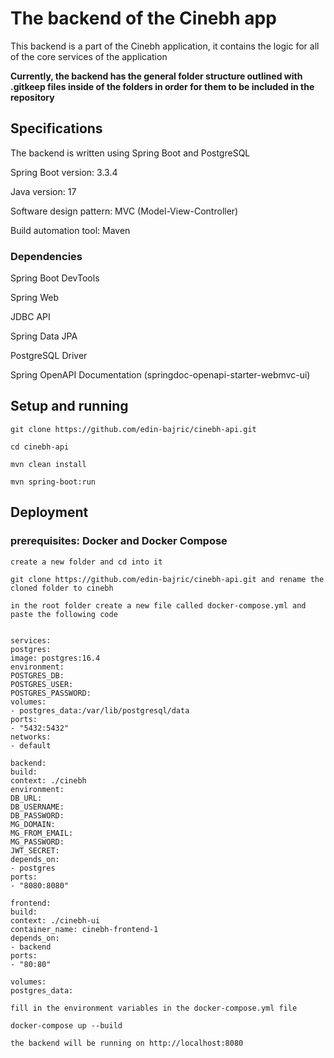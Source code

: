 # The backend of the Cinebh app
This backend is a part of the Cinebh application, it contains the logic for all of the core services of the application

**Currently, the backend has the general folder structure outlined with .gitkeep files inside of the folders in order for them to be included in the repository**

## Specifications
The backend is written using Spring Boot and PostgreSQL

Spring Boot version: 3.3.4

Java version: 17

Software design pattern: MVC (Model-View-Controller)

Build automation tool: Maven

### Dependencies
Spring Boot DevTools

Spring Web

JDBC API

Spring Data JPA

PostgreSQL Driver

Spring OpenAPI Documentation (springdoc-openapi-starter-webmvc-ui)

## Setup and running

`git clone https://github.com/edin-bajric/cinebh-api.git`

`cd cinebh-api`

`mvn clean install`

`mvn spring-boot:run`

## Deployment

### prerequisites: Docker and Docker Compose

`create a new folder and cd into it`

`git clone https://github.com/edin-bajric/cinebh-api.git and rename the cloned folder to cinebh`

`in the root folder create a new file called docker-compose.yml and paste the following code`

```

services:
postgres:
image: postgres:16.4
environment:
POSTGRES_DB: 
POSTGRES_USER: 
POSTGRES_PASSWORD:
volumes:
- postgres_data:/var/lib/postgresql/data
ports:
- "5432:5432"
networks:
- default

backend:
build:
context: ./cinebh
environment:
DB_URL: 
DB_USERNAME: 
DB_PASSWORD: 
MG_DOMAIN: 
MG_FROM_EMAIL: 
MG_PASSWORD: 
JWT_SECRET:
depends_on:
- postgres
ports:
- "8080:8080"

frontend:
build:
context: ./cinebh-ui
container_name: cinebh-frontend-1
depends_on:
- backend
ports:
- "80:80"

volumes:
postgres_data:

```

`fill in the environment variables in the docker-compose.yml file`

`docker-compose up --build`

`the backend will be running on http://localhost:8080`